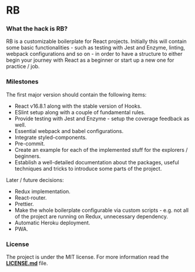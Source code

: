 # RB

### What the hack is RB?

RB is a customizable boilerplate for React projects. Initially this will contain some basic functionalities - such as testing with Jest and Enzyme, linting, webpack configurations and so on - in order to have a structure to either begin your journey with React as a beginner or start up a new one for practice / job.

### Milestones

The first major version should contain the following items:
- React v16.8.1 along with the stable version of Hooks.
- ESlint setup along with a couple of fundamental rules.
- Provide testing with Jest and Enzyme - setup the coverage feedback as well.
- Essential webpack and babel configurations.
- Integrate styled-components.
- Pre-commit.
- Create an example for each of the implemented stuff for the explorers / beginners.
- Establish a well-detailed documentation about the packages, useful techniques and tricks to introduce some parts of the project.

Later / future decisions:
- Redux implementation.
- React-router.
- Prettier.
- Make the whole boilerplate configurable via custom scripts - e.g. not all of the project are running on Redux, unnecessary dependency.
- Automatic Heroku deployment.
- PWA.

### License

The project is under the MIT license. For more information read the [**LICENSE.md**](./LICENSE.md) file.
